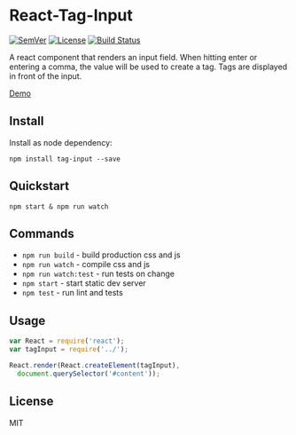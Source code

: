# React-Tag-Input

[![SemVer]](http://semver.org)
[![License]](https://github.com/tjunghans/react-tag-input/blob/master/LICENCE)
[![Build Status](https://travis-ci.org/tjunghans/react-tag-input.svg?branch=master)](https://travis-ci.org/tjunghans/react-tag-input)

A react component that renders an input field. When hitting enter or entering a comma, the value will be used to create a tag. Tags are displayed in front of the input.

[Demo](http://tangiblej.neocities.org/tag-input-example.html)


## Install

Install as node dependency:

```
npm install tag-input --save
```


## Quickstart

```
npm start & npm run watch
```


## Commands

- `npm run build` - build production css and js
- `npm run watch` - compile css and js
- `npm run watch:test` - run tests on change
- `npm start` - start static dev server
- `npm test` - run lint and tests


## Usage

```javascript
var React = require('react');
var tagInput = require('../');

React.render(React.createElement(tagInput),
  document.querySelector('#content'));
```

## License

MIT

[SemVer]: http://img.shields.io/:semver-%E2%9C%93-brightgreen.svg
[License]: http://img.shields.io/npm/l/mochify.svg


